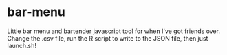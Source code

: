 # bar-menu
Little bar menu and bartender javascript tool for when I've got friends over. Change the .csv file, run the R script to write to the JSON file, then just launch.sh!
